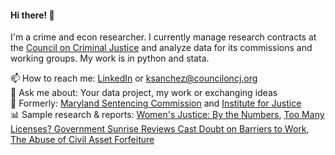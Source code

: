 #### Hi there! 👋 

I'm a crime and econ researcher. I currently manage research contracts at the [Council on Criminal Justice](https://counciloncj.org/) and analyze data for its commissions and working groups. My work is in python and stata.

📫 How to reach me: [LinkedIn](https://www.linkedin.com/in/kathy-sanchez-/) or ksanchez@counciloncj.org  
💬 Ask me about: Your data project, my work or exchanging ideas    
💼 Formerly: [Maryland Sentencing Commission](https://msccsp.org/) and [Institute for Justice](https://ij.org/)   
📊 Sample research & reports: [Women's Justice: By the Numbers](https://counciloncj.org/womens-justice-by-the-numbers/), [Too Many Licenses? Government Sunrise Reviews Cast Doubt on Barriers to Work](https://ij.org/report/too-many-licenses/), [The Abuse of Civil Asset Forfeiture](https://ij.org/report/policing-for-profit-3/)


<!--
**kathysanchez/kathysanchez** is a ✨ _special_ ✨ repository because its `README.md` (this file) appears on your GitHub profile.

Here are some ideas to get you started:

- 🔭 I’m currently working on ...
- 🌱 I’m currently learning ...
- 👯 I’m looking to collaborate on ...
- 🤔 I’m looking for help with ...
- 💬 Ask me about ...
- 📫 How to reach me: ...
- 😄 Pronouns: ...
- ⚡ Fun fact: ...
-->
